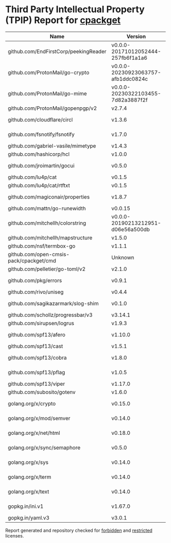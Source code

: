 # Third Party Intellectual Property (TPIP) Report for [cpackget](https://github.com/Open-CMSIS-Pack/cpackget)

| __Name__ | __Version__ | __Licence__ |
|----------|-------------|-------------|
| github.com/EndFirstCorp/peekingReader | v0.0.0-20171012052444-257fb6f1a1a6  | [MIT](https://github.com/EndFirstCorp/peekingReader/blob/257fb6f1a1a6/LICENSE) |
| github.com/ProtonMail/go-crypto | v0.0.0-20230923063757-afb1ddc0824c  | [BSD-3-Clause](https://github.com/ProtonMail/go-crypto/blob/afb1ddc0824c/LICENSE) |
| github.com/ProtonMail/go-mime | v0.0.0-20230322103455-7d82a3887f2f  | [MIT](https://github.com/ProtonMail/go-mime/blob/7d82a3887f2f/LICENSE) |
| github.com/ProtonMail/gopenpgp/v2 | v2.7.4  | [MIT](https://github.com/ProtonMail/gopenpgp/blob/v2.7.4/LICENSE) |
| github.com/cloudflare/circl | v1.3.6  | [BSD-3-Clause](https://github.com/cloudflare/circl/blob/v1.3.6/LICENSE) |
| github.com/fsnotify/fsnotify | v1.7.0  | [BSD-3-Clause](https://github.com/fsnotify/fsnotify/blob/v1.7.0/LICENSE) |
| github.com/gabriel-vasile/mimetype | v1.4.3  | [MIT](https://github.com/gabriel-vasile/mimetype/blob/v1.4.3/LICENSE) |
| github.com/hashicorp/hcl | v1.0.0  | [MPL-2.0](https://github.com/hashicorp/hcl/blob/v1.0.0/LICENSE) |
| github.com/jroimartin/gocui | v0.5.0  | [BSD-3-Clause](https://github.com/jroimartin/gocui/blob/v0.5.0/LICENSE) |
| github.com/lu4p/cat | v0.1.5  | [Unlicense](https://github.com/lu4p/cat/blob/v0.1.5/LICENSE) |
| github.com/lu4p/cat/rtftxt | v0.1.5  | [MIT](https://github.com/lu4p/cat/blob/v0.1.5/rtftxt/LICENSE) |
| github.com/magiconair/properties | v1.8.7  | [BSD-2-Clause](https://github.com/magiconair/properties/blob/v1.8.7/LICENSE.md) |
| github.com/mattn/go-runewidth | v0.0.15  | [MIT](https://github.com/mattn/go-runewidth/blob/v0.0.15/LICENSE) |
| github.com/mitchellh/colorstring | v0.0.0-20190213212951-d06e56a500db  | [MIT](https://github.com/mitchellh/colorstring/blob/d06e56a500db/LICENSE) |
| github.com/mitchellh/mapstructure | v1.5.0  | [MIT](https://github.com/mitchellh/mapstructure/blob/v1.5.0/LICENSE) |
| github.com/nsf/termbox-go | v1.1.1  | [MIT](https://github.com/nsf/termbox-go/blob/v1.1.1/LICENSE) |
| github.com/open-cmsis-pack/cpackget/cmd | Unknown  | [Apache-2.0](https://github.com/open-cmsis-pack/cpackget/blob/HEAD/LICENSE.txt) |
| github.com/pelletier/go-toml/v2 | v2.1.0  | [MIT](https://github.com/pelletier/go-toml/blob/v2.1.0/LICENSE) |
| github.com/pkg/errors | v0.9.1  | [BSD-2-Clause](https://github.com/pkg/errors/blob/v0.9.1/LICENSE) |
| github.com/rivo/uniseg | v0.4.4  | [MIT](https://github.com/rivo/uniseg/blob/v0.4.4/LICENSE.txt) |
| github.com/sagikazarmark/slog-shim | v0.1.0  | [BSD-3-Clause](https://github.com/sagikazarmark/slog-shim/blob/v0.1.0/LICENSE) |
| github.com/schollz/progressbar/v3 | v3.14.1  | [MIT](https://github.com/schollz/progressbar/blob/v3.14.1/LICENSE) |
| github.com/sirupsen/logrus | v1.9.3  | [MIT](https://github.com/sirupsen/logrus/blob/v1.9.3/LICENSE) |
| github.com/spf13/afero | v1.10.0  | [Apache-2.0](https://github.com/spf13/afero/blob/v1.10.0/LICENSE.txt) |
| github.com/spf13/cast | v1.5.1  | [MIT](https://github.com/spf13/cast/blob/v1.5.1/LICENSE) |
| github.com/spf13/cobra | v1.8.0  | [Apache-2.0](https://github.com/spf13/cobra/blob/v1.8.0/LICENSE.txt) |
| github.com/spf13/pflag | v1.0.5  | [BSD-3-Clause](https://github.com/spf13/pflag/blob/v1.0.5/LICENSE) |
| github.com/spf13/viper | v1.17.0  | [MIT](https://github.com/spf13/viper/blob/v1.17.0/LICENSE) |
| github.com/subosito/gotenv | v1.6.0  | [MIT](https://github.com/subosito/gotenv/blob/v1.6.0/LICENSE) |
| golang.org/x/crypto | v0.15.0  | [BSD-3-Clause](https://cs.opensource.google/go/x/crypto/+/v0.15.0:LICENSE) |
| golang.org/x/mod/semver | v0.14.0  | [BSD-3-Clause](https://cs.opensource.google/go/x/mod/+/v0.14.0:LICENSE) |
| golang.org/x/net/html | v0.18.0  | [BSD-3-Clause](https://cs.opensource.google/go/x/net/+/v0.18.0:LICENSE) |
| golang.org/x/sync/semaphore | v0.5.0  | [BSD-3-Clause](https://cs.opensource.google/go/x/sync/+/v0.5.0:LICENSE) |
| golang.org/x/sys | v0.14.0  | [BSD-3-Clause](https://cs.opensource.google/go/x/sys/+/v0.14.0:LICENSE) |
| golang.org/x/term | v0.14.0  | [BSD-3-Clause](https://cs.opensource.google/go/x/term/+/v0.14.0:LICENSE) |
| golang.org/x/text | v0.14.0  | [BSD-3-Clause](https://cs.opensource.google/go/x/text/+/v0.14.0:LICENSE) |
| gopkg.in/ini.v1 | v1.67.0  | [Apache-2.0](https://github.com/go-ini/ini/blob/v1.67.0/LICENSE) |
| gopkg.in/yaml.v3 | v3.0.1  | [MIT](https://github.com/go-yaml/yaml/blob/v3.0.1/LICENSE) |

Report generated and repository checked for [forbidden](https://github.com/google/licenseclassifier/blob/842c0d70d7027215932deb13801890992c9ba364/license_type.go#L323) and [restricted](https://github.com/google/licenseclassifier/blob/842c0d70d7027215932deb13801890992c9ba364/license_type.go#L176) licenses.